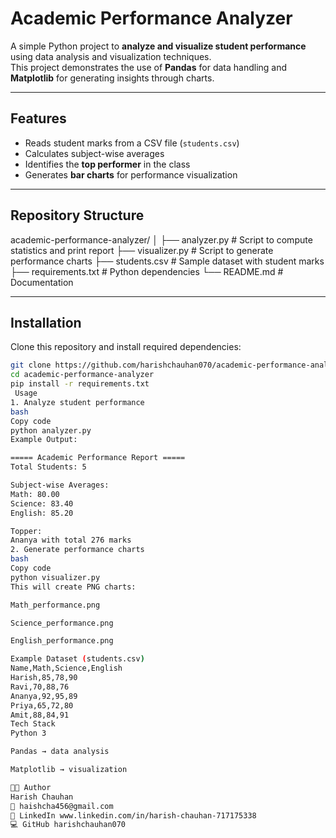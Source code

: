 #  Academic Performance Analyzer

A simple Python project to **analyze and visualize student performance** using data analysis and visualization techniques.  
This project demonstrates the use of **Pandas** for data handling and **Matplotlib** for generating insights through charts.  

---

##  Features
- Reads student marks from a CSV file (`students.csv`)
- Calculates subject-wise averages
- Identifies the **top performer** in the class
- Generates **bar charts** for performance visualization

---

##  Repository Structure
academic-performance-analyzer/
│
├── analyzer.py # Script to compute statistics and print report
├── visualizer.py # Script to generate performance charts
├── students.csv # Sample dataset with student marks
├── requirements.txt # Python dependencies
└── README.md # Documentation



---

##  Installation
Clone this repository and install required dependencies:

```bash
git clone https://github.com/harishchauhan070/academic-performance-analyzer.git
cd academic-performance-analyzer
pip install -r requirements.txt
 Usage
1. Analyze student performance
bash
Copy code
python analyzer.py
Example Output:

===== Academic Performance Report =====
Total Students: 5

Subject-wise Averages:
Math: 80.00
Science: 83.40
English: 85.20

Topper:
Ananya with total 276 marks
2. Generate performance charts
bash
Copy code
python visualizer.py
This will create PNG charts:

Math_performance.png

Science_performance.png

English_performance.png

Example Dataset (students.csv)
Name,Math,Science,English
Harish,85,78,90
Ravi,70,88,76
Ananya,92,95,89
Priya,65,72,80
Amit,88,84,91
Tech Stack
Python 3

Pandas → data analysis

Matplotlib → visualization

👨‍💻 Author
Harish Chauhan
📧 haishcha456@gmail.com
🔗 LinkedIn www.linkedin.com/in/harish-chauhan-717175338
💻 GitHub harishchauhan070
